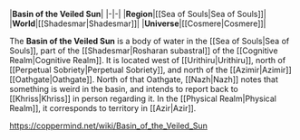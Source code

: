 |**Basin of the Veiled Sun**|
|-|-|
|**Region**|[[Sea of Souls\|Sea of Souls]]|
|**World**|[[Shadesmar\|Shadesmar]]|
|**Universe**|[[Cosmere\|Cosmere]]|

The **Basin of the Veiled Sun** is a body of water in the [[Sea of Souls\|Sea of Souls]], part of the [[Shadesmar\|Rosharan subastral]] of the [[Cognitive Realm\|Cognitive Realm]].
It is located west of [[Urithiru\|Urithiru]], north of [[Perpetual Sobriety\|Perpetual Sobriety]], and north of the [[Azimir\|Azimir]] [[Oathgate\|Oathgate]]. North of that Oathgate, [[Nazh\|Nazh]] notes that something is weird in the basin, and intends to report back to [[Khriss\|Khriss]] in person regarding it.
In the [[Physical Realm\|Physical Realm]], it corresponds to territory in [[Azir\|Azir]].



https://coppermind.net/wiki/Basin_of_the_Veiled_Sun